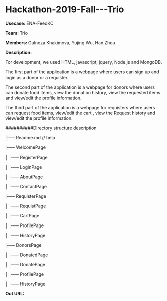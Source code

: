 # Hackathon-2019-Fall---Trio
<strong>Usecase: </strong>ENA-FeedKC

<strong>Team: </strong>Trio

<strong>Members: </strong>Gulnoza Khakimova, Yujing Wu, Han Zhou

<strong>Description: </strong>

For development, we used HTML, javascript, jquery, Node.js and MongoDB. 

The first part of the application is a webpage where users can sign up and login as a donor or a requister. 

The second part of the application is a webpage for donors where users can donate food items, view the donation history, view the requested  items and view/edit the profile information. 

The third part of the application is a webpage for requisters where users can request food items, view/edit the cart , view the Request history and view/edit the profile information. 

##########Directory structure description

├── Readme.md                   // help

├── WelcomePage

│   ├── RegisterPage

│   ├── LoginPage

│   ├── AboutPage

│   └── ContactPage

├── RequisterPage

│   ├── RequistPage

│   ├── CartPage

│   ├── ProfilePage

│   └── HistoryPage

├── DonorsPage

│   ├── DonatedPage

│   ├── DonatePage

│   ├── ProfilePage

│   └── HistoryPage

<strong>Out URL: </strong>
